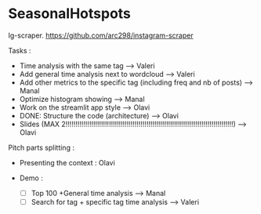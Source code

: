 # SeasonalHotspots

Ig-scraper.
https://github.com/arc298/instagram-scraper

Tasks :

- Time analysis with the same tag --> Valeri
- Add general time analysis next to wordcloud --> Valeri
- Add other metrics to the specific tag (including freq and nb of posts) --> Manal
- Optimize histogram showing --> Manal
- Work on the streamlit app style --> Olavi
- DONE: Structure the code (architecture) --> Olavi
- Slides (MAX 2!!!!!!!!!!!!!!!!!!!!!!!!!!!!!!!!!!!!!!!!!!!!!!!!!!!!!!!!!!!!!!!!!!!!!!!!!!!!!!!!!!!!!) --> Olavi 

Pitch parts splitting : 

- Presenting the context : Olavi

- Demo :
  - [ ] Top 100 +General time analysis --> Manal
  - [ ] Search for tag + specific tag time analysis --> Valeri
